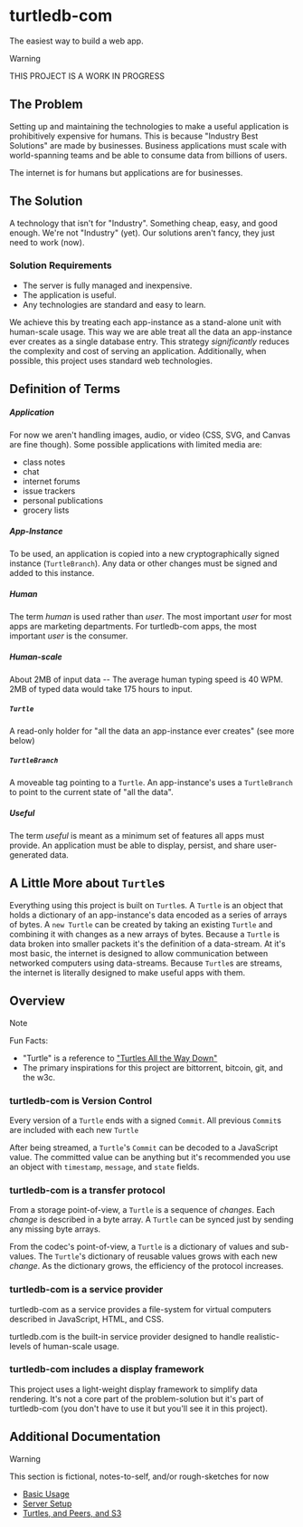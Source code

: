 # turtledb-com

The easiest way to build a web app.

> [!WARNING] 
> THIS PROJECT IS A WORK IN PROGRESS


## The Problem

Setting up and maintaining the technologies to make a useful application is prohibitively expensive for humans. 
This is because "Industry Best Solutions" are made by businesses.
Business applications must scale with world-spanning teams and be able to consume data from billions of users. 

The internet is for humans but applications are for businesses.

## The Solution 

A technology that isn't for "Industry". Something cheap, easy, and good enough. We're not "Industry" (yet). Our solutions aren't fancy, they just need to work (now).

### Solution Requirements

* The server is fully managed and inexpensive.
* The application is useful.
* Any technologies are standard and easy to learn.

We achieve this by treating each app-instance as a stand-alone unit with human-scale usage.
This way we are able treat all the data an app-instance ever creates as a single database entry.
This strategy *significantly* reduces the complexity and cost of serving an application.
Additionally, when possible, this project uses standard web technologies.

## Definition of Terms

##### Application
For now we aren't handling images, audio, or video (CSS, SVG, and Canvas are fine though). 
Some possible applications with limited media are:

* class notes
* chat
* internet forums
* issue trackers
* personal publications
* grocery lists

##### App-Instance
To be used, an application is copied into a new cryptographically signed instance (`TurtleBranch`). 
Any data or other changes must be signed and added to this instance.

##### Human
The term *human* is used rather than *user*. 
The most important *user* for most apps are marketing departments.
For turtledb-com apps, the most important *user* is the consumer.

##### Human-scale
About 2MB of input data
-- The average human typing speed is 40 WPM. 
2MB of typed data would take 175 hours to input. 

##### `Turtle`
A read-only holder for "all the data an app-instance ever creates" (see more below)

##### `TurtleBranch`
A moveable tag pointing to a `Turtle`. 
An app-instance's uses a `TurtleBranch` to point to the current state of "all the data".

##### Useful 
The term *useful* is meant as a minimum set of features all apps must provide.
An application must be able to display, persist, and share user-generated data.

## A Little More about `Turtle`s

Everything using this project is built on `Turtle`s.
A `Turtle` is an object that holds a dictionary of an app-instance's data encoded as a series of arrays of bytes.
A `new Turtle` can be created by taking an existing `Turtle` and combining it with changes as a new arrays of bytes.
Because a `Turtle` is data broken into smaller packets it's the definition of a data-stream.
At it's most basic, the internet is designed to allow communication between networked computers using data-streams. 
Because `Turtle`s are streams, the internet is literally designed to make useful apps with them.

## Overview

> [!NOTE] 
> Fun Facts: 
> * "Turtle" is a reference to ["Turtles All the Way Down"](https://en.wikipedia.org/wiki/Turtles_all_the_way_down)
> * The primary inspirations for this project are bittorrent, bitcoin, git, and the w3c. 

### turtledb-com is Version Control

Every version of a `Turtle` ends with a signed `Commit`. 
All previous `Commit`s are included with each new `Turtle`

After being streamed, a `Turtle`'s `Commit` can be decoded to a JavaScript value. 
The committed value can be anything but it's recommended you use an object with `timestamp`, `message`, and `state` fields.

### turtledb-com is a transfer protocol

From a storage point-of-view, a `Turtle` is a sequence of *changes*.
Each *change* is described in a byte array.
A `Turtle` can be synced just by sending any missing byte arrays.

From the codec's point-of-view, a `Turtle` is a dictionary of values and sub-values.
The `Turtle`'s dictionary of reusable values grows with each new *change*.
As the dictionary grows, the efficiency of the protocol increases.

### turtledb-com is a service provider

turtledb-com as a service provides a file-system for virtual computers described in JavaScript, HTML, and CSS.

turtledb.com is the built-in service provider designed to handle realistic-levels of human-scale usage.

### turtledb-com includes a display framework

This project uses a light-weight display framework to simplify data rendering. 
It's not a core part of the problem-solution but it's part of turtledb-com (you don't have to use it but you'll see it in this project).

## Additional Documentation

> [!WARNING] 
> This section is fictional, notes-to-self, and/or rough-sketches for now

* [Basic Usage](docs/basic_usage.md)
* [Server Setup](docs/server_setup.md)
* [Turtles, and Peers, and S3](docs/turtles_peers_s3.md)
